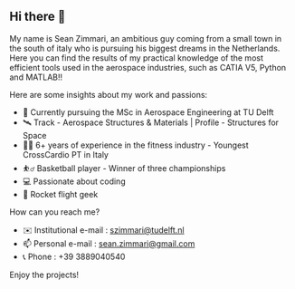 ## Hi there 👋

My name is Sean Zimmari, an ambitious guy coming from a small town in the south of italy who is pursuing his biggest dreams in the Netherlands.
Here you can find the results of my practical knowledge of the most efficient tools used in the aerospace industries, such as CATIA V5, Python and MATLAB!! 

Here are some insights about my work and passions:

- 🔭 Currently pursuing the MSc in Aerospace Engineering at TU Delft
- 🛰️ Track - Aerospace Structures & Materials | Profile - Structures for Space
- 🏋️‍♂️ 6+ years of experience in the fitness industry - Youngest CrossCardio PT in Italy
- ⛹️‍♂️ Basketball player - Winner of three championships
- 💻 Passionate about coding
- 🚀 Rocket flight geek

How can you reach me?

- ✉️ Institutional e-mail : szimmari@tudelft.nl
- 📫 Personal e-mail : sean.zimmari@gmail.com
- 📞 Phone : +39 3889040540

Enjoy the projects!
